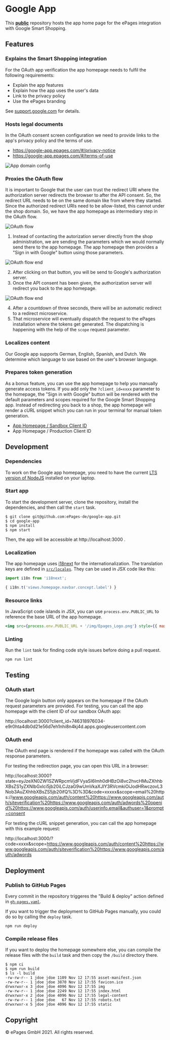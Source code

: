 # Google App

This <ins>**public**</ins> repository hosts the app home page for the ePages integration with Google Smart Shopping.

## Features

### Explains the Smart Shopping integration

For the OAuth app verification the app homepage needs to fulfil the following requirements:

- Explain the app features
- Explain how the app uses the user's data
- Link to the privacy policy
- Use the ePages branding

See [support.google.com](https://support.google.com/cloud/answer/9110914#verification-requirements&zippy=%2Cwhat-are-the-requirements-for-verification) for details.

### Hosts legal documents

In the OAuth consent screen configuration we need to provide links to the app's privacy policy and the terms of use.

- https://google-app.epages.com/#/privacy-notice
- https://google-app.epages.com/#/terms-of-use

![App domain config](./docs/app-domain-config.png)

### Proxies the OAuth flow

It is important to Google that the user can trust the redirect URI where the authorization server redirects the browser to after the API consent. So, the redirect URL needs to be on the same domain like from where they started. Since the authorized redirect URIs need to be allow-listed, this cannot under the shop domain. So, we have the app homepage as intermediary step in the OAuth flow.

![OAuth flow](./docs/oauth-flow.png)

1. Instead of contacting the autorization server directly from the shop administration, we are sending the parameters which we would normally send there to the app homepage. The app homepage then provides a "Sign in with Google" button using those parameters.

![OAuth flow end](./docs/oauth-start.png)

2. After clicking on that button, you will be send to Google's authorization server.
3. Once the API consent has been given, the authorization server will redirect you back to the app homepage.

![OAuth flow end](./docs/oauth-end.png)

4. After a countdown of three seconds, there will be an automatic redirect to a redirect microservice.
5. That microservice will eventually dispatch the request to the ePages installation where the tokens get generated. The dispatching is happening with the help of the `scope` request parameter.

### Localizes content

Our Google app supports German, English, Spanish, and Dutch.
We determine which language to use based on the user's browser language.

### Prepares token generation

As a bonus feature, you can use the app homepage to help you manually generate access tokens. If you add only the `?client_id=xxxx` parameter to the homepage, the "Sign in with Google" button will be rendered with the default parameters and scopes required for the Google Smart Shopping app. Instead of redirecting you back to a shop, the app homepage will render a cURL snippet which you can run in your terminal for manual token generation.

- [App Homepage / Sandbox Client ID](https://google-app.epages.com?client_id=746318976034-e9r0hta4db0d21e56d7eh1nhi8n4kj4d.apps.googleusercontent.com)
- App Homepage / Production Client ID

## Development

### Dependencies

To work on the Google app homepage, you need to have the current [LTS version of NodeJS](https://nodejs.org/en/download/) installed on your laptop.

### Start app

To start the development server, clone the repository, install the dependencies, and then call the `start` task.

```
$ git clone git@github.com:ePages-de/google-app.git
$ cd google-app
$ npm install
$ npm start
```

Then, the app will be accessible at http://localhost:3000 .

### Localization

The app homepage uses [i18next](https://www.i18next.com/) for the internationalization. The translation keys are defined in [`src/locales`](./src/locales). They can be used in JSX code like this:

```jsx
import i18n from 'i18next';
```

```jsx
{ i18n.t('views.homepage.navbar.concept.label') }
```

### Resource links

In JavaScript code islands in JSX, you can use `process.env.PUBLIC_URL` to reference the base URL of the app homepage.

```jsx
<img src={process.env.PUBLIC_URL + '/img/Epages_Logo.png'} style={{ maxWidth: '200px' }} />
```

### Linting

Run the `lint` task for finding code style issues before doing a pull request.

```
npm run lint
```

## Testing

### OAuth start

The Google login button only appears on the homepage if the OAuth request parameters are provided. For testing, you can call the app homepage with the client ID of our sandbox OAuth app:

http://localhost:3000?client_id=746318976034-e9r0hta4db0d21e56d7eh1nhi8n4kj4d.apps.googleusercontent.com

### OAuth end

The OAuth end page is rendered if the homepage was called with the OAuth response parameters.

For testing the redirection page, you can open this URL in a browser:

http://localhost:3000?state=eyJzeXN0ZW1SZWRpcmVjdFVyaSI6Imh0dHBzOi8vc2hvcHMuZXhhbXBsZS1yZXNlbGxlci5jb20iLCJzaG9wUmVkaXJlY3RVcmkiOiJodHRwczovL3Nob3AuZXhhbXBsZS5jb20ifQ%3D%3D&code=xxxxx&scope=email%20https://www.googleapis.com/auth/content%20https://www.googleapis.com/auth/siteverification%20https://www.googleapis.com/auth/adwords%20openid%20https://www.googleapis.com/auth/userinfo.email&authuser=1&prompt=consent

For testing the cURL snippet generation, you can call the app homepage with this example request:

http://localhost:3000/?code=xxxx&scope=https://www.googleapis.com/auth/content%20https://www.googleapis.com/auth/siteverification%20https://www.googleapis.com/auth/adwords

## Deployment

### Publish to GitHub Pages

Every commit in the repository triggeres the "Build & deploy" action defined in [`gh-pages.yaml`](.github/workflows/gh-pages.yaml).

If you want to trigger the deployment to GitHub Pages manually, you could do so by calling the `deploy` task.

```
npm run deploy
```

### Compile release files

If you want to deploy the homepage somewhere else, you can compile the release files with the `build` task and then copy the `/build` directory there.

```
$ npm ci
$ npm run build
$ ls -l build
-rw-rw-r-- 1 jdoe jdoe 1109 Nov 12 17:55 asset-manifest.json
-rw-rw-r-- 1 jdoe jdoe 3870 Nov 12 17:55 favicon.ico
drwxrwxr-x 3 jdoe jdoe 4096 Nov 12 17:55 img
-rw-rw-r-- 1 jdoe jdoe 2249 Nov 12 17:55 index.html
drwxrwxr-x 2 jdoe jdoe 4096 Nov 12 17:55 legal-content
-rw-rw-r-- 1 jdoe jdoe   67 Nov 12 17:55 robots.txt
drwxrwxr-x 5 jdoe jdoe 4096 Nov 12 17:55 static
```

## Copyright

© ePages GmbH 2021. All rights reserved.
